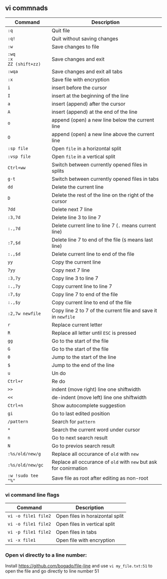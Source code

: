 ## vi commnads

| Command      | Description |
| ----------- | ----------- |
| `:q`      | Quit file       |
| `:q!`   | Quit without saving changes        |
| `:w`   | Save changes to file        |
| `:wq`  <br> `:x` <br> `ZZ (shift+zz)`| Save changes and exit        |
| `:wqa`   | Save changes and exit all  tabs        |
|`:x` | Save file with encryption|
|`i` |insert before the cursor|
|`I` |insert at the beginning of the line|
|`a` |insert (append) after the cursor|
|`A` |insert (append) at the end of the line|
|`o` |append (open) a new line below the current line|
|`O` |append (open) a new line above the current line|
|`:sp file`| Open `file` in a horizontal split |
|`:vsp file`|  Open `file` in a vertical split |
|`Ctrl+ww`|  Switch between currently opened files in splits |
|`g-t`|  Switch between currently opened files in tabs |
| `dd`   | Delete the current line        |
| `D`   | Delete the rest of the line on the right of the cursor        |
| `7dd`   | Delete next 7 line        |
| `:3,7d`   | Delete  line 3 to line 7        |
| `:.,7d`   | Delete current line to line 7 (`.` means current line)        |
| `:7,$d`   | Delete  line 7 to end of the file (`$` means last line)        |
| `:.,$d`   | Delete current line to end of the file      |
|`yy`| Copy the current line|
| `7yy`   | Copy next 7 line        |
| `:3,7y`   | Copy  line 3 to line 7        |
| `:.,7y`   | Copy current line to line 7      |
| `:7,$y`   | Copy  line 7 to end of the file      |
| `:.,$y`   | Copy current line to end of the file      |
|`:2,7w newfile`| Copy line 2 to 7 of the current file and save it in `newfile`|
|`r`|Replace current letter|
|`R`|Replace all letter until `ESC` is pressed|
|`gg`| Go to the start of the file|
|`G`| Go to the start of the file|
|`0`|Jump to the start of the line|
|`$`|Jump to the end of the line|
|`u`|Un do |
|`Ctrl+r`|Re do |
|`>>`| indent (move right) line one shiftwidth|
|`<<`| de-indent (move left) line one shiftwidth|
|`Ctrl+n`| Show autocomplete suggestion |
|`gi`| Go to last edited position |
|`/pattern`|Search for `pattern`|
|`*`|Search the current word under cursor|
|`n`|Go to next search result|
|`N`|Go to previos search result|
|`:%s/old/new/g`| Replace all occurance of `old` with `new`|
|`:%s/old/new/gc`| Replace all occurance of `old` with `new` but ask for conirmation|
|`:w !sudo tee "%"`|Save file as root after editing as non-root|



### vi command line flags
| Command      | Description |
| ----------- | ----------- |
| `vi -o file1 file2`      | Open files in horaizontal split       |
| `vi -o file1 file2`      | Open files in vertical split       |
| `vi -p file1 file2`      | Open files in tabs       |
| `vi -x file1`      | Open file with encryption       |


### Open vi directly to a line number:
Install https://github.com/bogado/file-line and use `vi my_file.txt:51` to open the file and go directly to line number 51

